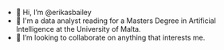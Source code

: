 - 👋 Hi, I’m @erikasbailey
- 👀 I'm a data analyst reading for a Masters Degree in Artificial Intelligence at the University of Malta.
- 💞️ I’m looking to collaborate on anything that interests me.
